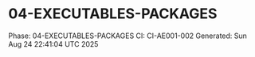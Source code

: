 # 04-EXECUTABLES-PACKAGES
Phase: 04-EXECUTABLES-PACKAGES
CI: CI-AE001-002
Generated: Sun Aug 24 22:41:04 UTC 2025
